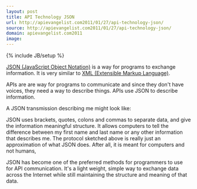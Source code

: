 ```yaml
---
layout: post
title: API Technology JSON
url: http://apievangelist.com2011/01/27/api-technology-json/
source: http://apievangelist.com2011/01/27/api-technology-json/
domain: apievangelist.com2011
image: 
---
```

{% include JB/setup %}
<p><img style="padding: 15px;" src="http://kinlane-productions.s3.amazonaws.com/JSON.gif" alt="" align="right" /><a href="http://www.json.org/" target="_blank">JSON (JavaScript Object Notation)</a> is a way for programs to exchange information.  It is very similar to <a href="http://en.wikipedia.org/wiki/XML" target="_blank">XML (Extensible Markup Language)</a>.</p>
<p>APIs are are way for programs to communicate and since they don't have voices, they need a way to describe things.  APIs use JSON to describe information.</p>
<p>A JSON transmission describing me might look like:</p>
<script src="https://gist.github.com/817134.js?file=API%20-%20Tech%20-%20JSON"></script>
<p>JSON uses brackets, quotes, colons and commas to separate data, and give the information meaningful structure.  It allows computers to tell the difference between my first name and last name or any other information that describes me.  The protocol sketched above is really just an approximation of what JSON does.  After all, it is meant for computers and not humans,</p>
<p>JSON has become one of the preferred methods for programmers to use for API communication.  It's a light weight, simple way to exchange data across the Internet while still maintaining the structure and meaning of that data.</p>
